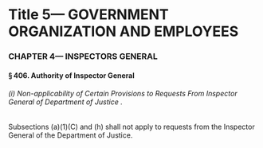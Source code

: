 
# Title 5— GOVERNMENT ORGANIZATION AND EMPLOYEES
### CHAPTER 4— INSPECTORS GENERAL
#### § 406. Authority of Inspector General
###### (i) Non-applicability of Certain Provisions to Requests From Inspector General of Department of Justice .

Subsections (a)(1)(C) and (h) shall not apply to requests from the Inspector General of the Department of Justice.
